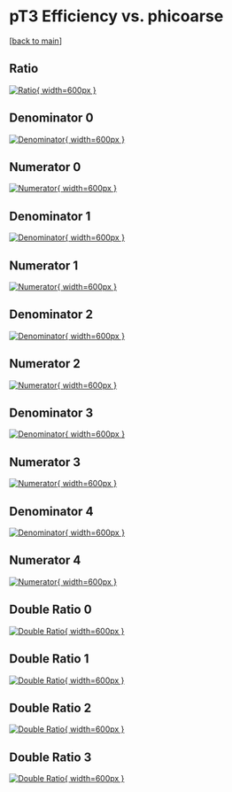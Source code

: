 # pT3 Efficiency vs. phicoarse

[[back to main](./)]



## Ratio

[![Ratio](../mtv/var/pT3_base_13_0_eff_phicoarse.png){ width=600px }](../mtv/var/pT3_base_13_0_eff_phicoarse.pdf)

## Denominator 0

[![Denominator](../mtv/den/pT3_base_13_0_eff_phicoarse_den0.png){ width=600px }](../mtv/den/pT3_base_13_0_eff_phicoarse_den0.pdf)

## Numerator 0

[![Numerator](../mtv/num/pT3_base_13_0_eff_phicoarse_num0.png){ width=600px }](../mtv/num/pT3_base_13_0_eff_phicoarse_num0.pdf)

## Denominator 1

[![Denominator](../mtv/den/pT3_base_13_0_eff_phicoarse_den1.png){ width=600px }](../mtv/den/pT3_base_13_0_eff_phicoarse_den1.pdf)

## Numerator 1

[![Numerator](../mtv/num/pT3_base_13_0_eff_phicoarse_num1.png){ width=600px }](../mtv/num/pT3_base_13_0_eff_phicoarse_num1.pdf)

## Denominator 2

[![Denominator](../mtv/den/pT3_base_13_0_eff_phicoarse_den2.png){ width=600px }](../mtv/den/pT3_base_13_0_eff_phicoarse_den2.pdf)

## Numerator 2

[![Numerator](../mtv/num/pT3_base_13_0_eff_phicoarse_num2.png){ width=600px }](../mtv/num/pT3_base_13_0_eff_phicoarse_num2.pdf)

## Denominator 3

[![Denominator](../mtv/den/pT3_base_13_0_eff_phicoarse_den3.png){ width=600px }](../mtv/den/pT3_base_13_0_eff_phicoarse_den3.pdf)

## Numerator 3

[![Numerator](../mtv/num/pT3_base_13_0_eff_phicoarse_num3.png){ width=600px }](../mtv/num/pT3_base_13_0_eff_phicoarse_num3.pdf)

## Denominator 4

[![Denominator](../mtv/den/pT3_base_13_0_eff_phicoarse_den4.png){ width=600px }](../mtv/den/pT3_base_13_0_eff_phicoarse_den4.pdf)

## Numerator 4

[![Numerator](../mtv/num/pT3_base_13_0_eff_phicoarse_num4.png){ width=600px }](../mtv/num/pT3_base_13_0_eff_phicoarse_num4.pdf)

## Double Ratio 0

[![Double Ratio](../mtv/ratio/pT3_base_13_0_eff_phicoarse_ratio0.png){ width=600px }](../mtv/ratio/pT3_base_13_0_eff_phicoarse_ratio0.pdf)

## Double Ratio 1

[![Double Ratio](../mtv/ratio/pT3_base_13_0_eff_phicoarse_ratio1.png){ width=600px }](../mtv/ratio/pT3_base_13_0_eff_phicoarse_ratio1.pdf)

## Double Ratio 2

[![Double Ratio](../mtv/ratio/pT3_base_13_0_eff_phicoarse_ratio2.png){ width=600px }](../mtv/ratio/pT3_base_13_0_eff_phicoarse_ratio2.pdf)

## Double Ratio 3

[![Double Ratio](../mtv/ratio/pT3_base_13_0_eff_phicoarse_ratio3.png){ width=600px }](../mtv/ratio/pT3_base_13_0_eff_phicoarse_ratio3.pdf)

